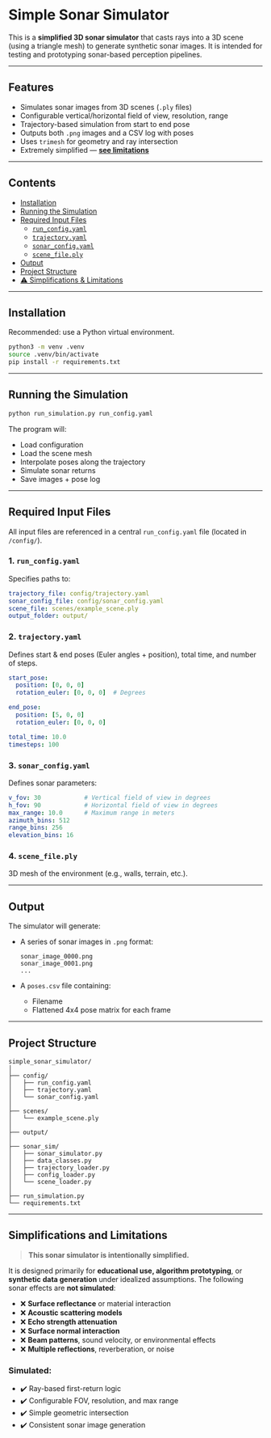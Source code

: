 # Simple Sonar Simulator

This is a **simplified 3D sonar simulator** that casts rays into a 3D scene (using a triangle mesh) to generate synthetic sonar images. It is intended for testing and prototyping sonar-based perception pipelines.

---

## Features

- Simulates sonar images from 3D scenes (`.ply` files)
- Configurable vertical/horizontal field of view, resolution, range
- Trajectory-based simulation from start to end pose
- Outputs both `.png` images and a CSV log with poses
- Uses `trimesh` for geometry and ray intersection
- Extremely simplified — [**see limitations**](#simplifications-and-limitations)

---

## Contents

- [Installation](#installation)
- [Running the Simulation](#running-the-simulation)
- [Required Input Files](#required-input-files)
  - [`run_config.yaml`](#1-run_configyaml)
  - [`trajectory.yaml`](#2-trajectoryyaml)
  - [`sonar_config.yaml`](#3-sonar_configyaml)
  - [`scene_file.ply`](#4-scene_fileply)
- [Output](#output)
- [Project Structure](#project-structure)
- [⚠️ Simplifications & Limitations](#simplifications-and-limitations)

---

## Installation

Recommended: use a Python virtual environment.

```bash
python3 -m venv .venv
source .venv/bin/activate
pip install -r requirements.txt
```

---

## Running the Simulation

```bash
python run_simulation.py run_config.yaml
```

The program will:

* Load configuration
* Load the scene mesh
* Interpolate poses along the trajectory
* Simulate sonar returns
* Save images + pose log

---

## Required Input Files

All input files are referenced in a central `run_config.yaml` file (located in `/config/`).

### 1. `run_config.yaml`
Specifies paths to:
```yaml
trajectory_file: config/trajectory.yaml
sonar_config_file: config/sonar_config.yaml
scene_file: scenes/example_scene.ply
output_folder: output/
```

### 2. `trajectory.yaml`

Defines start & end poses (Euler angles + position), total time, and number of steps.

```yaml
start_pose:
  position: [0, 0, 0]
  rotation_euler: [0, 0, 0]  # Degrees

end_pose:
  position: [5, 0, 0]
  rotation_euler: [0, 0, 0]

total_time: 10.0
timesteps: 100
```

### 3. `sonar_config.yaml`

Defines sonar parameters:

```yaml
v_fov: 30            # Vertical field of view in degrees
h_fov: 90            # Horizontal field of view in degrees
max_range: 10.0      # Maximum range in meters
azimuth_bins: 512
range_bins: 256
elevation_bins: 16
```

### 4. `scene_file.ply`

3D mesh of the environment (e.g., walls, terrain, etc.).

---

## Output

The simulator will generate:

* A series of sonar images in `.png` format:

  ```
  sonar_image_0000.png
  sonar_image_0001.png
  ...
  ```

* A `poses.csv` file containing:

  * Filename
  * Flattened 4x4 pose matrix for each frame

---

## Project Structure

```
simple_sonar_simulator/
│
├── config/
│   ├── run_config.yaml
│   ├── trajectory.yaml
│   └── sonar_config.yaml
│
├── scenes/
│   └── example_scene.ply
│
├── output/
│
├── sonar_sim/
│   ├── sonar_simulator.py
│   ├── data_classes.py
│   ├── trajectory_loader.py
│   ├── config_loader.py
│   └── scene_loader.py
│
├── run_simulation.py
└── requirements.txt
```
---

## Simplifications and Limitations

> **This sonar simulator is intentionally simplified.**

It is designed primarily for **educational use, algorithm prototyping**, or **synthetic data generation** under idealized assumptions. The following sonar effects are **not simulated**:

* ❌ **Surface reflectance** or material interaction
* ❌ **Acoustic scattering models**
* ❌ **Echo strength attenuation**
* ❌ **Surface normal interaction**
* ❌ **Beam patterns**, sound velocity, or environmental effects
* ❌ **Multiple reflections**, reverberation, or noise

### Simulated:

* ✔️ Ray-based first-return logic
* ✔️ Configurable FOV, resolution, and max range
* ✔️ Simple geometric intersection
* ✔️ Consistent sonar image generation
